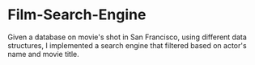 # Film-Search-Engine
Given a database on movie's shot in San Francisco, using different data structures, I implemented a search engine that filtered based on actor's name and movie title. 
